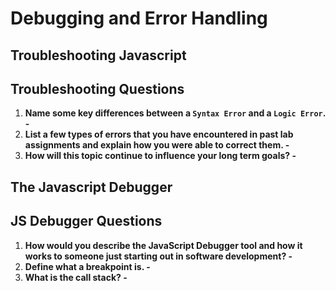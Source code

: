 # Debugging and Error Handling

## Troubleshooting Javascript

## Troubleshooting Questions

1. **Name some key differences between a `Syntax Error` and a `Logic Error`. -**
2. **List a few types of errors that you have encountered in past lab assignments and explain how you were able to correct them. -**
3. **How will this topic continue to influence your long term goals? -**

## The Javascript Debugger

## JS Debugger Questions

1. **How would you describe the JavaScript Debugger tool and how it works to someone just starting out in software development? -**
2. **Define what a breakpoint is. -**
3. **What is the call stack? -**